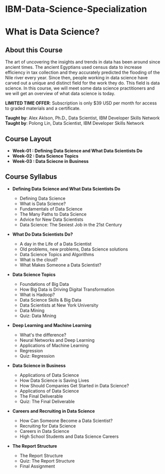# IBM-Data-Science-Specialization

# What is Data Science?
## About this Course
The art of uncovering the insights and trends in data has been around since ancient times. The ancient Egyptians used census data to increase efficiency in tax collection and they accurately predicted the flooding of the Nile river every year. Since then, people working in data science have carved out a unique and distinct field for the work they do. This field is data science. In this course, we will meet some data science practitioners and we will get an overview of what data science is today.

**LIMITED TIME OFFER**: Subscription is only $39 USD per month for access to graded materials and a certificate.

**Taught by**:  Alex Aklson, Ph.D., Data Scientist, IBM Developer Skills Network
**Taught by**:  Polong Lin, Data Scientist, IBM Developer Skills Network

## Course Layout
* **Week-01 : Defining Data Science and What Data Scientists Do**
* **Week-02 : Data Science Topics**
* **Week-03 : Data Sciecne in Business**

## Course Syllabus
* **Defining Data Science and What Data Scientists Do**
	* Defining Data Science    
	* What is Data Science?
	* Fundamentals of Data Science
	* The Many Paths to Data Science
	* Advice for New Data Scientists
	* Data Science: The Sexiest Job in the 21st Century

* **What Do Data Scientists Do?**
	* A day in the Life of a Data Scientist
	* Old problems, new problems, Data Science solutions
	* Data Science Topics and Algorithms
	* What is the cloud?
	* What Makes Someone a Data Scientist?
* **Data Science Topics**   
	* Foundations of Big Data
	* How Big Data is Driving Digital Transformation
	* What is Hadoop?
	* Data Science Skills & Big Data
	* Data Scientists at New York University
	* Data Mining
	* Quiz: Data Mining
* **Deep Learning and Machine Learning**
	* What's the difference?
	* Neural Networks and Deep Learning
	* Applications of Machine Learning
	* Regression
	* Quiz: Regression
* **Data Science in Business**
	* Applications of Data Science
	* How Data Science is Saving Lives
	* How Should Companies Get Started in Data Science?
	* Applications of Data Science
	* The Final Deliverable
	* Quiz: The Final Deliverable
* **Careers and Recruiting in Data Science**
	* How Can Someone Become a Data Scientist?
	* Recruiting for Data Science
	* Careers in Data Science
	* High School Students and Data Science Careers
* **The Report Structure**
	* The Report Structure
	* Quiz: The Report Structure
	* Final Assignment
